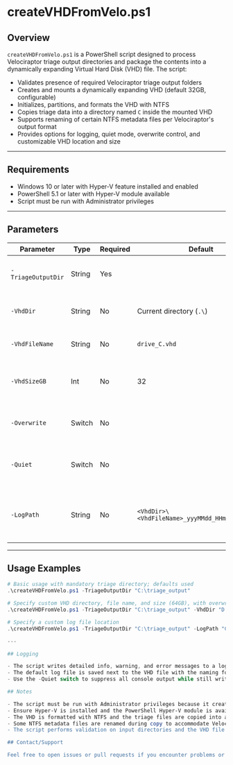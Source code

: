 # createVHDFromVelo.ps1

## Overview

`createVHDFromVelo.ps1` is a PowerShell script designed to process Velociraptor triage output directories and package the contents into a dynamically expanding Virtual Hard Disk (VHD) file. The script:

- Validates presence of required Velociraptor triage output folders
- Creates and mounts a dynamically expanding VHD (default 32GB, configurable)
- Initializes, partitions, and formats the VHD with NTFS
- Copies triage data into a directory named `C` inside the mounted VHD
- Supports renaming of certain NTFS metadata files per Velociraptor's output format
- Provides options for logging, quiet mode, overwrite control, and customizable VHD location and size

---

## Requirements

- Windows 10 or later with Hyper-V feature installed and enabled
- PowerShell 5.1 or later with Hyper-V module available
- Script must be run with Administrator privileges

---

## Parameters

| Parameter       | Type    | Required | Default                 | Description                                                           |
|-----------------|---------|----------|-------------------------|-----------------------------------------------------------------------|
| `-TriageOutputDir` | String  | Yes      |                         | Path to Velociraptor triage output directory                          |
| `-VhdDir`       | String  | No       | Current directory (`.\`) | Directory where the VHD file will be created                          |
| `-VhdFileName`  | String  | No       | `drive_C.vhd`           | Name of the VHD file to create                                        |
| `-VhdSizeGB`    | Int     | No       | 32                      | Size in GB of the dynamically expanding VHD                          |
| `-Overwrite`    | Switch  | No       |                         | Overwrite existing VHD file if it exists                             |
| `-Quiet`        | Switch  | No       |                         | Suppress console output; logs still recorded to the log file          |
| `-LogPath`      | String  | No       | `<VhdDir>\<VhdFileName>_yyyMMdd_HHmmss_log.txt` | Full path to the log file. Defaults to timestamped log file next to VHD |

---

## Usage Examples

```powershell
# Basic usage with mandatory triage directory; defaults used
.\createVHDFromVelo.ps1 -TriageOutputDir "C:\triage_output"

# Specify custom VHD directory, file name, and size (64GB), with overwrite and quiet mode
.\createVHDFromVelo.ps1 -TriageOutputDir "C:\triage_output" -VhdDir "D:\VHDs" -VhdFileName "MyCDrive.vhd" -VhdSizeGB 64 -Overwrite -Quiet

# Specify a custom log file location
.\createVHDFromVelo.ps1 -TriageOutputDir "C:\triage_output" -LogPath "C:\logs\velo_export.log"

---

## Logging

- The script writes detailed info, warning, and error messages to a log file.
- The default log file is saved next to the VHD file with the naming format: <VhdFileName>_yyyMMdd_HHmmss_log.txt
- Use the -Quiet switch to suppress all console output while still writing to the log.

## Notes

- The script must be run with Administrator privileges because it creates, mounts, partitions, and formats VHD files.
- Ensure Hyper-V is installed and the PowerShell Hyper-V module is available (Import-Module Hyper-V).
- The VHD is formatted with NTFS and the triage files are copied into a root-level C directory inside the VHD.
- Some NTFS metadata files are renamed during copy to accommodate Velociraptor's naming conventions.
- The script performs validation on input directories and the VHD file overwrite behavior.

## Contact/Support

Feel free to open issues or pull requests if you encounter problems or want to contribute improvements.
